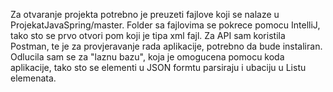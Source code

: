 Za otvaranje projekta potrebno je preuzeti fajlove koji se nalaze u ProjekatJavaSpring/master.
Folder sa fajlovima se pokrece pomocu IntelliJ, tako sto se prvo otvori pom koji je tipa xml fajl. 
Za API sam koristila Postman, te je za provjeravanje rada aplikacije, potrebno da bude instaliran. 
Odlucila sam se za "laznu bazu", koja je omogucena pomocu koda aplikacije, tako sto se elementi u JSON formtu parsiraju i ubaciju u Listu elemenata. 
